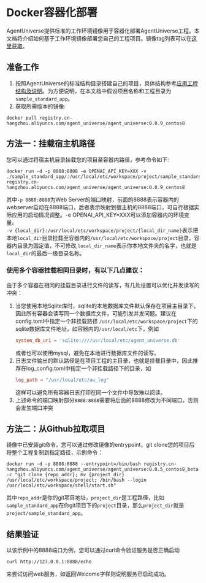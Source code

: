 # Docker容器化部署

AgentUniverse提供标准的工作环境镜像用于容器化部署AgentUniverse工程。本文档将介绍如何基于工作环境镜像部署您自己的工程项目。镜像tag列表可以在[这里获取](https://cr.console.aliyun.com/repository/cn-hangzhou/agent_universe/agent_universe/images)。

## 准备工作
1.  按照AgentUniverse的标准结构目录搭建自己的项目，具体结构参考[应用工程结构及说明](../../../开始使用/应用工程结构及说明.md)。为方便说明，在本文档中假设项目名称和工程目录为`sample_standard_app`。
2.  获取所需版本的镜像:
```shell
docker pull registry.cn-hangzhou.aliyuncs.com/agent_universe/agent_universe:0.0.9_centos8
```


## 方法一：挂载宿主机路径
您可以通过将宿主机目录挂载您的项目至容器内路径，参考命令如下:
```shell
docker run -d -p 8888:8888 -e OPENAI_API_KEY=XXX -v ./sample_standard_app/:/usr/local/etc/workspace/project/sample_standard_app registry.cn-hangzhou.aliyuncs.com/agent_universe/agent_universe:0.0.9_centos8
```
其中`-p 8888:8888`为Web Server的端口映射，前面的8888表示容器内的webserver启动在8888端口，后者表示映射到宿主机的8888端口，可自行根据实际应用的启动情况调整。-e OPENAI_API_KEY=XXX可以添加容器内的环境变量。  
`-v {local_dir}:/usr/local/etc/workspace/project/{local_dir_name}`表示把本地`local_dir`目录挂载至容器内的`/usr/local/etc/workspace/project`目录，容器内目录为固定值，不可修改,`local_dir_name`表示你本地文件夹的名字，也就是`local_dir`的最后一级目录名称。

### 使用多个容器挂载相同目录时，有以下几点建议：
由于多个容器在相同的挂载目录进行文件的读写，有几处设置可以优化并发读写的冲突：
1. 当您使用本地Sqlite库时，sqlite的本地数据库文件默认保存在项目主目录下，因此所有容器会读写同一个数据库文件，可能引发并发问题。建议在config.toml中指定一个非挂载路径 `/usr/local/etc/workspace/project`下的sqlite数据库文件地址，如容器内的`/usr/local/etc`下，例如
    ```toml
    system_db_uri = 'sqlite:////usr/local/etc/agent_universe.db'
    ```
    或者也可以使用mysql，避免在本地进行数据库文件的读写。
2. 日志文件输出的默认路径是在项目工程的主目录，也就是挂载目录中，因此推荐在log_config.toml中指定一个非挂载路径下的目录，如
    ```toml
    log_path = "/usr/local/etc/au_log"
    ```
    这样可以避免所有容器日志打印在同一个文件中导致难以阅读。
3. 上述命令的端口映射部分`8888:8888`需要将后面的8888修改为不同端口，否则会发生端口冲突  

## 方法二：从Github拉取项目
镜像中已安装git命令，您可以通过修改镜像的entrypoint，git clone您的项目后将整个工程复制到指定路径，示例命令：
```shell
docker run -d -p 8888:8888 --entrypoint=/bin/bash registry.cn-hangzhou.aliyuncs.com/agent_universe/agent_universe:0.0.5_centos8_beta -c "git clone {repo_addr}; mv {project_dir} /usr/local/etc/workspace/project; /bin/bash --login /usr/local/etc/workspace/shell/start.sh"
````

其中`repo_addr`是你的git项目地址，`project_dir`是工程路径，比如`sample_standard_app`在你git项目下的`project`目录，那么`project_dir`就是`project/sample_standard_app`。
## 结果验证
以该示例中的8888端口为例，您可以通过curl命令验证服务是否正确启动
```shell
curl http://127.0.0.1:8888/echo
```
来尝试访问web服务，如返回Welcome字样则说明服务已启动成功。
